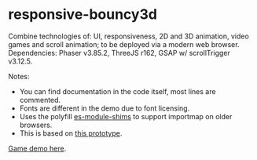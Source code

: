 # responsive-bouncy3d

Combine technologies of: UI, responsiveness, 2D and 3D animation, video games and scroll animation; to be deployed via a modern web browser. Dependencies: Phaser v3.85.2, ThreeJS r162, GSAP w/ scrollTrigger v3.12.5.

Notes:
- You can find documentation in the code itself, most lines are commented. 
- Fonts are different in the demo due to font licensing. 
- Uses the polyfill <a href="https://github.com/guybedford/es-module-shims">es-module-shims</a> to support importmap on older browsers.
- This is based on <a target="_blank" href="https://www.emanueleferonato.com/2020/07/29/bouncing-light-phaser-prototype-rendered-in-3d-thanks-to-three-js-and-phaser-3d-library/">this prototype</a>.

<a href="https://ixi.studio/responsive-bouncy3d/">Game demo here</a>.